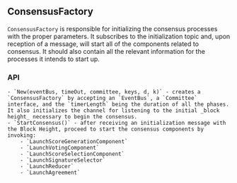 ## ConsensusFactory

`ConsensusFactory` is responsible for initializing the consensus processes with the proper parameters. It subscribes to the initialization topic and, upon reception of a message, will start all of the components related to consensus. It should also contain all the relevant information for the processes it intends to start up.

### API

    - `New(eventBus, timeOut, committee, keys, d, k)` - creates a `ConsensusFactory` by accepting an `EventBus`, a `Committee` interface, and the `timerLength` being the duration of all the phases. It also initializes the channel for listening to the initial _block height_ necessary to begin the consensus.
    - `StartConsensus()` - after receiving an initialization message with the Block Height, proceed to start the consensus components by invoking:
        - `LaunchScoreGenerationComponent`
        - `LaunchVotingComponent`
        - `LaunchScoreSelectionComponent`
        - `LaunchSignatureSelector`
        - `LaunchReducer`
        - `LaunchAgreement`
